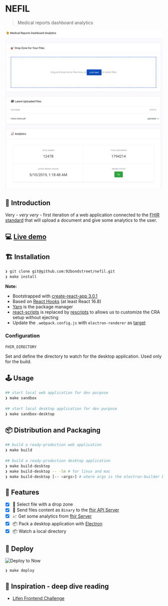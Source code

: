 # NEFIL

> Medical reports dashboard analytics

![Nefil](./web.png)

## 🐣 Introduction

Very - _very very_ - first iteration of a web application connected to the [FHIR standard](https://www.hl7.org/fhir) that will upload a document and give some analytics to the user.

## 💻 [Live demo](https://nefil.now.sh/)

## 🏗️  Installation

```sh
❯ git clone git@github.com:92bondstreet/nefil.git
❯ make install
```

**Note:**

* Bootstrapped with [create-react-app 3.0.1](https://github.com/facebook/create-react-app/blob/master/CHANGELOG.md)
* Based on [React Hooks](https://reactjs.org/docs/hooks-intro.html) (at least React 16.8)
* [Yarn](https://yarnpkg.com) is the package manager
* [react-scripts](https://www.npmjs.com/package/react-scripts) is replaced by [rescripts](https://github.com/harrysolovay/rescripts) to allows us to customize the CRA setup without ejecting
* Update the `.webpack.config.js` with `electron-renderer` as [target](https://webpack.js.org/configuration/target/)

### Configuration

`FHIR_DIRECTORY`

Set and define the directory to watch for the desktop application.
Used only for the build.

## 🕹️  Usage

```sh
## start local web application for dev purpose
❯ make sandbox

## start local desktop application for dev purpose
❯ make sandbox-desktop
```

## 📦 Distribution and Packaging

```sh
## build a ready-production web application
❯ make build

## build a ready-production desktop application
❯ make build-desktop
❯ make build-desktop -- -lm # for linux and mac
❯ make build-desktop [-- <args>] # where args is the electron-builder building commands: https://www.electron.build/cli
```

## 📱 Features

- [X] 🎯 Select file with a drop zone
- [X] 📡 Send files content as `Binary` to the [fhir API Server](https://fhirtest.uhn.ca/baseDstu3/Binary)
- [X] 📈 Get some analytics from [fhir Server](https://hapi.fhir.org/)
- [X] 📦 Pack a desktop application with [Electron](https://electronjs.org)
- [X] 📦 Watch a local directory

## 🚀 Deploy

![Deploy to Now](https://badgen.net/badge/%E2%96%B2%20Deploy%20to%20Now/$%20now%2092bondstreet%2Fnefil/black)

```sh
❯ make deploy
```

## 🌱 Inspiration - deep dive reading

* [Lifen Frontend Challenge](https://github.com/honestica/frontend-jobs)
